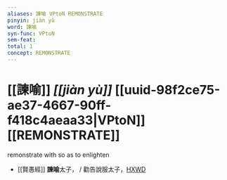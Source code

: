 ```yaml
---
aliases: 諫喻 VPtoN REMONSTRATE
pinyin: jiàn yù
word: 諫喻
syn-func: VPtoN
sem-feat: 
total: 1
concept: REMONSTRATE 
---
```

# [[諫喻]] *[[jiàn yù]]*  [[uuid-98f2ce75-ae37-4667-90ff-f418c4aeaa33|VPtoN]] [[REMONSTRATE]]
remonstrate with so as to enlighten
 - [[賢愚經]] **諫喻**太子， / 勸告說服太子，[HXWD](https://hxwd.org/textview.html?location=KR6b0059_T_001-0350c.72)